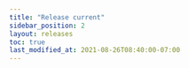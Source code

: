 ```yaml
---
title: "Release current"
sidebar_position: 2
layout: releases
toc: true
last_modified_at: 2021-08-26T08:40:00-07:00
---
```

